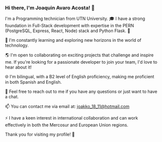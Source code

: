 ### Hi there, I'm Joaquin Avaro Acosta! 👋

I'm a Programming technician from  UTN University. 🎓 I have a strong foundation in Full-Stack development with expertise in the PERN (PostgreSQL, Express, React, Node) stack and Python Flask. 🚀

🌱 I'm constantly learning and exploring new horizons in the world of technology.

🌎 I'm open to collaborating on exciting projects that challenge and inspire me. If you're looking for a passionate developer to join your team, I'd love to hear about it!

🌐 I'm bilingual, with a B2 level of English proficiency, making me proficient in both Spanish and English.

💬 Feel free to reach out to me if you have any questions or just want to have a chat.

📫 You can contact me via email at: joakko_18_11@hotmail.com

⚡  I have a keen interest in international collaboration and can work effectively in both the Mercosur and European Union regions.

Thank you for visiting my profile! 🌟
